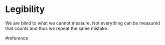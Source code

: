 # Legibility
We are blind to what we cannot measure.
Not everything can be measured that counts and thus we repeat the same mistake.

#reference